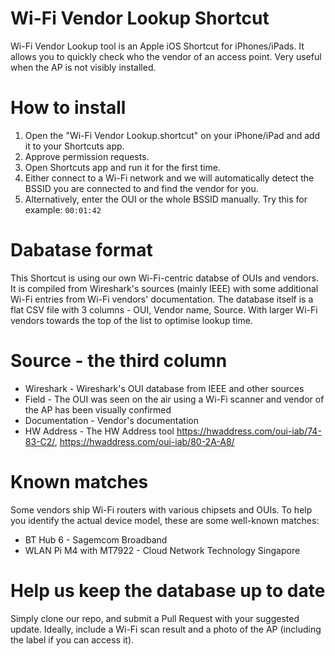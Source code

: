 # Wi-Fi Vendor Lookup Shortcut
Wi-Fi Vendor Lookup tool is an Apple iOS Shortcut for iPhones/iPads. It allows you to quickly check who the vendor of an access point. Very useful when the AP is not visibly installed.

# How to install
1. Open the "Wi-Fi Vendor Lookup.shortcut" on your iPhone/iPad and add it to your Shortcuts app.
2. Approve permission requests.
3. Open Shortcuts app and run it for the first time.
4. Either connect to a Wi-Fi network and we will automatically detect the BSSID you are connected to and find the vendor for you.
5. Alternatively, enter the OUI or the whole BSSID manually. Try this for example: ```00:01:42```

# Dabatase format
This Shortcut is using our own Wi-Fi-centric databse of OUIs and vendors. It is compiled from Wireshark's sources (mainly IEEE) with some additional Wi-Fi entries from Wi-Fi vendors' documentation. The database itself is a flat CSV file with 3 columns - OUI, Vendor name, Source. With larger Wi-Fi vendors towards the top of the list to optimise lookup time.

# Source - the third column

- Wireshark - Wireshark's OUI database from IEEE and other sources 
- Field - The OUI was seen on the air using a Wi-Fi scanner and vendor of the AP has been visually confirmed
- Documentation - Vendor's documentation
- HW Address - The HW Address tool https://hwaddress.com/oui-iab/74-83-C2/, https://hwaddress.com/oui-iab/80-2A-A8/

# Known matches

Some vendors ship Wi-Fi routers with various chipsets and OUIs. To help you identify the actual device model, these are some well-known matches:

- BT Hub 6 - Sagemcom Broadband
- WLAN Pi M4 with MT7922 - Cloud Network Technology Singapore

# Help us keep the database up to date
Simply clone our repo, and submit a Pull Request with your suggested update. Ideally, include a Wi-Fi scan result and a photo of the AP (including the label if you can access it).
